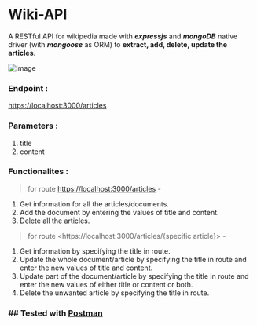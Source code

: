 # **Wiki-API**
A RESTful API for wikipedia made with ***expressjs*** and ***mongoDB*** native driver (with ***mongoose*** as ORM) to **extract, add, delete, update the articles**.

![image](https://user-images.githubusercontent.com/85562020/126122452-7b6b36c7-da6e-40f9-8eb0-76b7bc8e507c.png)


### Endpoint :
<https://localhost:3000/articles>

### Parameters :
1. title
2. content

### Functionalites :
> for route <https://localhost:3000/articles> -
1. Get information for all the articles/documents.
2. Add the document by entering the values of title and content.
3. Delete all the articles.

> for route <https://localhost:3000/articles/{specific article}> -
1. Get information by specifying the title in route.
2. Update the whole document/article by specifying the title in route and enter the new values of title and content.
3. Update part of the document/article by specifying the title in route and enter the new values of either title or content or both.
4. Delete the unwanted article by specifying the title in route.


### ## Tested with [Postman](https://www.postman.com/)
